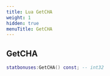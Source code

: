 ```yaml
---
title: Lua GetCHA
weight: 1
hidden: true
menuTitle: GetCHA
---
```

## GetCHA
```lua
statbonuses:GetCHA() const; -- int32
```